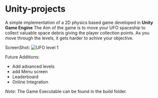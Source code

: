 # Unity-projects
A simple implementation of a 2D physics based game developed in **Unity Game Engine**
The Aim of the game is to move your UFO spaceship to collect valuable space debris giving the player 
collection points.
As you move through the levels, it gets harder to achive your objective.

ScreenShot:
![UFO level 1](https://pbs.twimg.com/media/CnQF2bRVIAAc51X.jpg)

Future Additions:
- Add advanced levels
- add Menu screen
- Leaderboard
- Online Integration

_Note_: The Game Executable can be found in the build folder.
